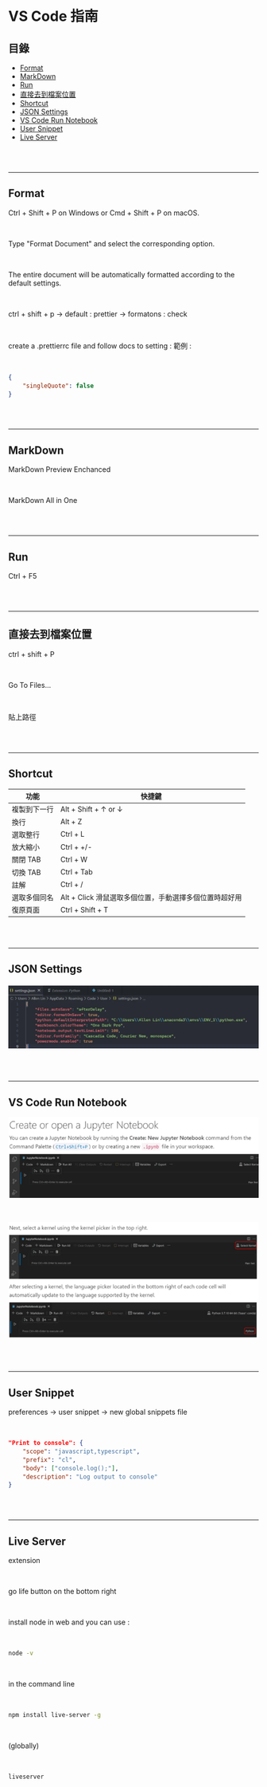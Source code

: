 # VS Code 指南

## 目錄
- [Format](#format)
- [MarkDown](#markdown)
- [Run](#run)
- [直接去到檔案位置](#直接去到檔案位置)
- [Shortcut](#shortcut)
- [JSON Settings](#json-settings)
- [VS Code Run Notebook](#vs-code-run-notebook)
- [User Snippet](#user-snippet)
- [Live Server](#live-server)

<br><br>

---

## Format

Ctrl + Shift + P on Windows or Cmd + Shift + P on macOS.

<br>

Type "Format Document" and select the corresponding option.

<br>

The entire document will be automatically formatted according to the default settings.

<br>

ctrl + shift + p → default : prettier → formatons : check

<br>

create a .prettierrc file and follow docs to setting : 範例 :

<br>

```json
{
    "singleQuote": false
}
```

<br><br>

---

## MarkDown

MarkDown Preview Enchanced

<br>

MarkDown All in One

<br><br>

---

## Run

Ctrl + F5

<br><br>

---

## 直接去到檔案位置

ctrl + shift + P

<br>

Go To Files...

<br>

貼上路徑

<br><br>

---

## Shortcut

| 功能 | 快捷鍵 |
|------|-------|
| 複製到下一行 | Alt + Shift + ↑ or ↓ |
| 換行 | Alt + Z |
| 選取整行 | Ctrl + L |
| 放大縮小 | Ctrl + +/- |
| 關閉 TAB | Ctrl + W |
| 切換 TAB | Ctrl + Tab |
| 註解 | Ctrl + / |
| 選取多個同名 | Alt + Click 滑鼠選取多個位置，手動選擇多個位置時超好用 |
| 復原頁面 | Ctrl + Shift + T |

<br><br>

---

## JSON Settings

![alt text](./image.png)

<br><br>

---

## VS Code Run Notebook

![alt text](./image-1.png)

<br>

![alt text](./image-2.png)

<br><br>

---

## User Snippet

preferences → user snippet → new global snippets file

<br>

```json
"Print to console": {
    "scope": "javascript,typescript",
    "prefix": "cl",
    "body": ["console.log();"],
    "description": "Log output to console"
}
```

<br><br>

---

## Live Server

extension

<br>

go life button on the bottom right

<br>

install node in web and you can use :

<br>

```bash
node -v
```

<br>

in the command line

<br>

```bash
npm install live-server -g
```

<br>

(globally)

<br>

```bash
liveserver
```
